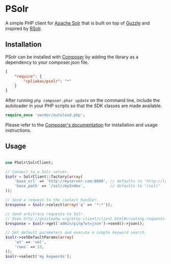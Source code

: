 # PSolr

A simple PHP client for [Apache Solr](http://lucene.apache.org/solr/) that is
built on top of [Guzzle](http://guzzlephp.org/) and inspired by
[RSolr](https://github.com/mwmitchell/rsolr).

## Installation

PSolr can be installed with [Composer](http://getcomposer.org) by adding the
library as a dependency to your composer.json file.

```json
{
    "require": {
        "cpliakas/psolr": "*"
    }
}
```

After running `php composer.phar update` on the command line, include the
autoloader in your PHP scripts so that the SDK classes are made available.

```php
require_once 'vendor/autoload.php';
```

Please refer to the [Composer's documentation](https://github.com/composer/composer/blob/master/doc/00-intro.md#introduction)
for installation and usage instructions.

## Usage

```php

use PSolr\SolrClient;

// Connect to a Solr server.
$solr = SolrClient::factory(array(
    'base_url' => 'http://myserver.com:8080', // defaults to "http://localhost:8983"
    'base_path' => '/solr/myIndex',           // defaults to "/solr"
));

// Send a request to the /select handler.
$response = $solr->select(array('q' => '*:*'));

// Send arbitrary requests to Solr.
// @see http://guzzlephp.org/http-client/client.html#creating-requests-with-a-client
$response = $solr->get('admin/ping?wt=json')->send()->json();

// Set default parameters and execute a simple keyword search.
$solr->setDefaultParams(array(
    'wt' => 'xml',
    'rows' => 15,
));
$solr->select('my keywords');

```
